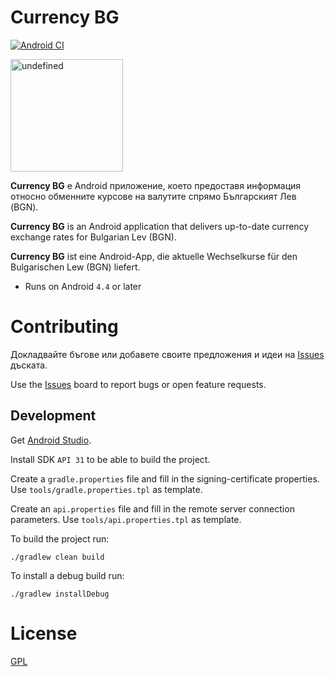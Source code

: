 Currency BG
=========================

[![Android CI](https://github.com/vexelon-dot-net/currencybg.app/actions/workflows/android.yml/badge.svg?branch=master)](https://github.com/vexelon-dot-net/currencybg.app/actions/workflows/android.yml)

<a href='https://play.google.com/store/apps/details?id=net.vexelon.currencybg.app&utm_source=global_co&utm_medium=prtnr&utm_content=Mar2515&utm_campaign=PartBadge&pcampaignid=MKT-Other-global-all-co-prtnr-py-PartBadge-Mar2515-1'><img alt='undefined' src='https://play.google.com/intl/en_us/badges/images/generic/bg_badge_web_generic.png' width="180px"/></a>

**Currency BG** е Android приложение, което предоставя информация относно обменните курсове на
валутите спрямо Българският Лев (BGN).

**Currency BG** is an Android application that delivers up-to-date currency exchange rates for
Bulgarian Lev (BGN).

**Currency BG** ist eine Android-App, die aktuelle Wechselkurse für den Bulgarischen Lew (BGN)
liefert.

* Runs on Android `4.4` or later

# Contributing

Докладвайте бъгове или добавете своите предложения и идеи
на [Issues](https://github.com/vexelon-dot-net/currencybg.app/issues) дъската.

Use the [Issues](https://github.com/vexelon-dot-net/currencybg.app/issues) board to report bugs or
open feature requests.

## Development

Get [Android Studio](https://developer.android.com/studio).

Install SDK `API 31` to be able to build the project.

Create a `gradle.properties` file and fill in the signing-certificate properties.
Use `tools/gradle.properties.tpl` as template.

Create an `api.properties` file and fill in the remote server connection parameters.
Use `tools/api.properties.tpl` as template.

To build the project run:

    ./gradlew clean build

To install a debug build run:

    ./gradlew installDebug

# License

[GPL](LICENSE)
